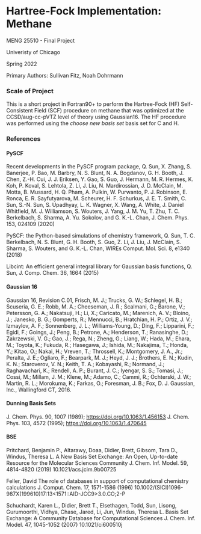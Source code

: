 # Hartree-Fock Implementation: Methane
MENG 25510 - Final Project 

Univeristy of Chicago

Spring 2022

Primary Authors: Sullivan Fitz, Noah Dohrmann

### Scale of Project

This is a short project in Fortran90+ to perform the Hartree-Fock (HF)
Self-Consistent Field (SCF) procedure on methane that was optimized at the
CCSD/aug-cc-pVTZ level of theory using Gaussian16. The HF procedure was
performed using the *choose new basis set* basis set for C and H. 


### References

#### PySCF
Recent developments in the PySCF program package, Q. Sun, X. Zhang, S.
Banerjee, P. Bao, M. Barbry, N. S. Blunt, N. A. Bogdanov, G. H. Booth, J.
Chen, Z.-H. Cui, J. J. Eriksen, Y. Gao, S. Guo, J. Hermann, M. R. Hermes, K.
Koh, P. Koval, S. Lehtola, Z. Li, J. Liu, N. Mardirossian, J. D. McClain, M.
Motta, B. Mussard, H. Q. Pham, A. Pulkin, W. Purwanto, P. J. Robinson, E.
Ronca, E. R. Sayfutyarova, M. Scheurer, H. F. Schurkus, J. E. T. Smith, C.
Sun, S.-N. Sun, S. Upadhyay, L. K. Wagner, X. Wang, A. White, J. Daniel
Whitfield, M. J. Williamson, S. Wouters, J. Yang, J. M. Yu, T. Zhu, T. C.
Berkelbach, S. Sharma, A. Yu. Sokolov, and G. K.-L. Chan, J. Chem. Phys. 153,
024109 (2020)

PySCF: the Python-based simulations of chemistry framework, Q. Sun, T. C.
Berkelbach, N. S. Blunt, G. H. Booth, S. Guo, Z. Li, J. Liu, J. McClain, S.
Sharma, S. Wouters, and G. K.-L. Chan, WIREs Comput. Mol. Sci. 8, e1340 (2018)

Libcint: An efficient general integral library for Gaussian basis functions,
Q. Sun, J. Comp. Chem. 36, 1664 (2015)

#### Gaussian 16

Gaussian 16, Revision C.01, Frisch, M. J.; Trucks, G. W.; Schlegel, H. B.;
Scuseria, G. E.; Robb, M. A.; Cheeseman, J. R.; Scalmani, G.; Barone, V.;
Petersson, G. A.; Nakatsuji, H.; Li, X.; Caricato, M.; Marenich, A. V.;
Bloino, J.; Janesko, B. G.; Gomperts, R.; Mennucci, B.; Hratchian, H. P.;
Ortiz, J. V.; Izmaylov, A. F.; Sonnenberg, J. L.; Williams-Young, D.; Ding,
F.; Lipparini, F.; Egidi, F.; Goings, J.; Peng, B.; Petrone, A.; Henderson,
T.; Ranasinghe, D.; Zakrzewski, V. G.; Gao, J.; Rega, N.; Zheng, G.; Liang,
W.; Hada, M.; Ehara, M.; Toyota, K.; Fukuda, R.; Hasegawa, J.; Ishida, M.;
Nakajima, T.; Honda, Y.; Kitao, O.; Nakai, H.; Vreven, T.; Throssell, K.;
Montgomery, J. A., Jr.; Peralta, J. E.; Ogliaro, F.; Bearpark, M. J.; Heyd, J.
J.; Brothers, E. N.; Kudin, K. N.; Staroverov, V. N.; Keith, T. A.; Kobayashi,
R.; Normand, J.; Raghavachari, K.; Rendell, A. P.; Burant, J. C.; Iyengar, S.
S.; Tomasi, J.; Cossi, M.; Millam, J. M.; Klene, M.; Adamo, C.; Cammi, R.;
Ochterski, J. W.; Martin, R. L.; Morokuma, K.; Farkas, O.; Foresman, J. B.;
Fox, D. J. Gaussian, Inc., Wallingford CT, 2016.

#### Dunning Basis Sets
J. Chem. Phys. 90, 1007 (1989); https://doi.org/10.1063/1.456153
J. Chem. Phys. 103, 4572 (1995); https://doi.org/10.1063/1.470645

#### BSE
Pritchard, Benjamin P., Altarawy, Doaa, Didier, Brett, Gibsom, Tara
            D., Windus, Theresa L.
    A New Basis Set Exchange: An Open, Up-to-date Resource for the
            Molecular Sciences Community
    J. Chem. Inf. Model. 59, 4814-4820 (2019)
    10.1021/acs.jcim.9b00725
   
 Feller, David
    The role of databases in support of computational chemistry
            calculations
    J. Comput. Chem. 17, 1571-1586 (1996)
    10.1002/(SICI)1096-987X(199610)17:13<1571::AID-JCC9>3.0.CO;2-P
    
Schuchardt, Karen L., Didier, Brett T., Elsethagen, Todd, Sun, Lisong,
            Gurumoorthi, Vidhya, Chase, Jared, Li, Jun, Windus, Theresa L.
    Basis Set Exchange: A Community Database for Computational Sciences
    J. Chem. Inf. Model. 47, 1045-1052 (2007)
    10.1021/ci600510j
